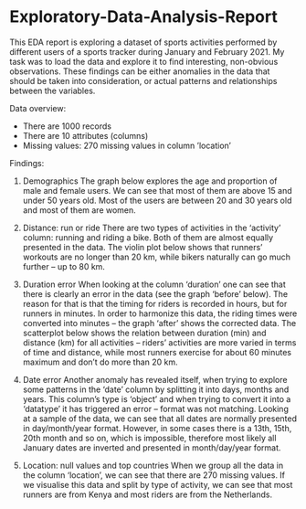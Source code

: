 # Exploratory-Data-Analysis-Report

This EDA report is exploring a dataset of sports activities performed by different users of a sports tracker during January and February 2021. My task was to load the data and explore it to find interesting, non-obvious observations. These findings can be either anomalies in the data that should be taken into consideration, or actual patterns and relationships between the variables.

Data overview:
- There are 1000 records
- There are 10 attributes (columns)
- Missing values: 270 missing values in column ’location’


Findings:
1. Demographics
The graph below explores the age and proportion of male and female users.
We can see that most of them are above 15 and under 50 years old.
Most of the users are between 20 and 30 years old and most of them are women.

2. Distance: run or ride
There are two types of activities in the ‘activity’ column: running and riding a bike.
Both of them are almost equally presented in the data.
The violin plot below shows that runners’ workouts are no longer than 20 km, while
bikers naturally can go much further – up to 80 km.

3. Duration error
When looking at the column ‘duration’ one can see that there is clearly an error in the
data (see the graph ‘before’ below). The reason for that is that the timing for riders is recorded in hours, but for runners in
minutes. In order to harmonize this data, the riding times were converted into minutes
– the graph ‘after’ shows the corrected data. The scatterplot below shows the relation between duration (min) and distance (km)
for all activities – riders’ activities are more varied in terms of time and distance, while
most runners exercise for about 60 minutes maximum and don’t do more than 20 km.

4. Date error
Another anomaly has revealed itself, when trying to explore some patterns in the
‘date’ column by splitting it into days, months and years. This column’s type is ‘object’
and when trying to convert it into a ‘datatype’ it has triggered an error – format was
not matching. Looking at a sample of the data, we can see that all dates are normally
presented in day/month/year format. However, in some cases there is a 13th, 15th, 20th month and so on, which is
impossible, therefore most likely all January dates are inverted and presented in
month/day/year format.

5. Location: null values and top countries
When we group all the data in the column ‘location’, we can see that there are 270
missing values. If we visualise this data and split by type of activity, we can see that most runners are
from Kenya and most riders are from the Netherlands.
